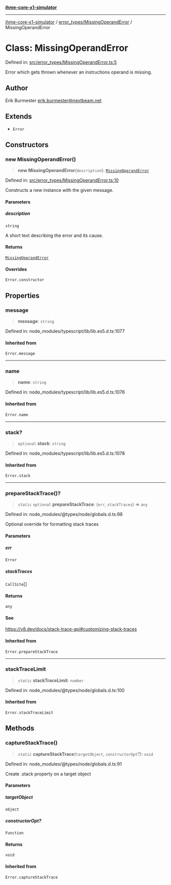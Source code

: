 [**ihme-core-x1-simulator**](../../../README.md)

***

[ihme-core-x1-simulator](../../../modules.md) / [error\_types/MissingOperandError](../README.md) / MissingOperandError

# Class: MissingOperandError

Defined in: [src/error\_types/MissingOperandError.ts:5](https://github.com/ProgrammIt/CPU-Simulator/blob/7552359f9aa6207ad192c9a5fcb9c9063dd40c2c/src/error_types/MissingOperandError.ts#L5)

Error which gets thrown whenever an instructions operand is missing.

## Author

Erik Burmester <erik.burmester@nextbeam.net>

## Extends

- `Error`

## Constructors

### new MissingOperandError()

> **new MissingOperandError**(`description`): [`MissingOperandError`](MissingOperandError.md)

Defined in: [src/error\_types/MissingOperandError.ts:10](https://github.com/ProgrammIt/CPU-Simulator/blob/7552359f9aa6207ad192c9a5fcb9c9063dd40c2c/src/error_types/MissingOperandError.ts#L10)

Constructs a new instance with the given message.

#### Parameters

##### description

`string`

A short text describing the error and its cause.

#### Returns

[`MissingOperandError`](MissingOperandError.md)

#### Overrides

`Error.constructor`

## Properties

### message

> **message**: `string`

Defined in: node\_modules/typescript/lib/lib.es5.d.ts:1077

#### Inherited from

`Error.message`

***

### name

> **name**: `string`

Defined in: node\_modules/typescript/lib/lib.es5.d.ts:1076

#### Inherited from

`Error.name`

***

### stack?

> `optional` **stack**: `string`

Defined in: node\_modules/typescript/lib/lib.es5.d.ts:1078

#### Inherited from

`Error.stack`

***

### prepareStackTrace()?

> `static` `optional` **prepareStackTrace**: (`err`, `stackTraces`) => `any`

Defined in: node\_modules/@types/node/globals.d.ts:98

Optional override for formatting stack traces

#### Parameters

##### err

`Error`

##### stackTraces

`CallSite`[]

#### Returns

`any`

#### See

https://v8.dev/docs/stack-trace-api#customizing-stack-traces

#### Inherited from

`Error.prepareStackTrace`

***

### stackTraceLimit

> `static` **stackTraceLimit**: `number`

Defined in: node\_modules/@types/node/globals.d.ts:100

#### Inherited from

`Error.stackTraceLimit`

## Methods

### captureStackTrace()

> `static` **captureStackTrace**(`targetObject`, `constructorOpt`?): `void`

Defined in: node\_modules/@types/node/globals.d.ts:91

Create .stack property on a target object

#### Parameters

##### targetObject

`object`

##### constructorOpt?

`Function`

#### Returns

`void`

#### Inherited from

`Error.captureStackTrace`

